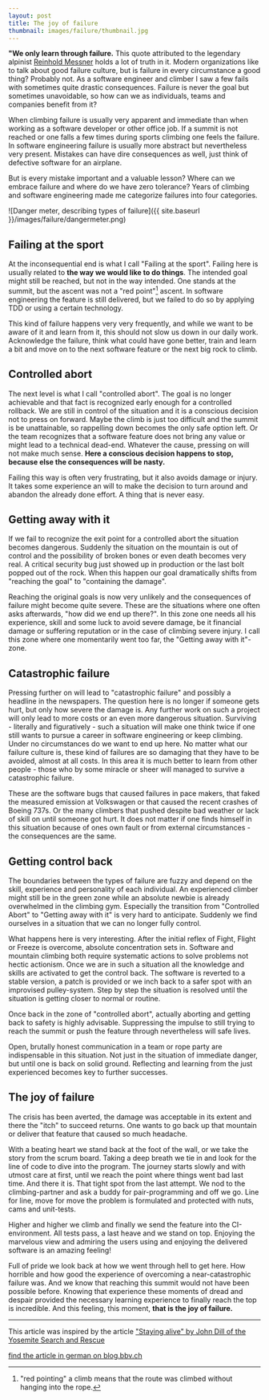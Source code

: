 ```yaml
---
layout: post
title: The joy of failure 
thumbnail: images/failure/thumbnail.jpg
---
```


**"We only learn through failure.** This quote attributed to the legendary alpinist [Reinhold Messner](https://en.wikipedia.org/wiki/Reinhold_Messner) holds a lot of truth in it. Modern organizations like to talk about good failure culture, but is failure in every circumstance a good thing? Probably not. As a software engineer and climber I saw a few fails with sometimes quite drastic consequences. Failure is never the goal but sometimes unavoidable, so how can we as individuals, teams and companies benefit from it? 

When climbing failure is usually very apparent and immediate than when working as a software developer or other office job. If a summit is not reached or one falls a few times during sports climbing one feels the failure. In software engineering failure is usually more abstract but nevertheless very present. Mistakes can have dire consequences as well, just think of defective software for an airplane. 

But is every mistake important and a valuable lesson? Where can we embrace failure and where do we have zero tolerance? Years of climbing and software engineering made me categorize failures into four categories. 

![Danger meter, describing types of failure]({{ site.baseurl }}/images/failure/dangermeter.png)

## Failing at the sport

At the inconsequential end is what I call "Failing at the sport". Failing here is usually related to **the way we would like to do things**. The intended goal might still be reached, but not in the way intended. One stands at the summit, but the ascent was not a "red point"[^1] ascent. In software engineering the feature is still delivered, but we failed to do so by applying TDD or using a certain technology. 

This kind of failure happens very very frequently, and while we want to be aware of it and learn from it, this should not slow us down in our daily work. Acknowledge the failure, think what could have gone better, train and learn a bit and move on to the next software feature or the next big rock to climb. 

## Controlled abort

The next level is what I call "controlled abort". The goal is no longer achievable and that fact is recognized early enough for a controlled rollback. We are still in control of the situation and it is a conscious decision not to press on forward. Maybe the climb is just too difficult and the summit is be unattainable, so rappelling down becomes the only safe option left. Or the team recognizes that a software feature does not bring any value or might lead to a technical dead-end. Whatever the cause, pressing on will not make much sense. **Here a conscious decision happens to stop, because else the consequences will be nasty.**

Failing this way is often very frustrating, but it also avoids damage or injury. It takes some experience an will to make the decision to turn around and abandon the already done effort. A thing that is never easy.

## Getting away with it

If we fail to recognize the exit point for a controlled abort the situation becomes dangerous. Suddenly the situation on the mountain is out of control and the possibility of broken bones or even death becomes very real. A critical security bug just showed up in production or the last bolt popped out of the rock. When this happen our goal dramatically shifts from "reaching the goal" to "containing the damage". 

Reaching the original goals is now very unlikely and the consequences of failure might become quite severe. These are the situations where one often asks afterwards, "how did we end up there?". In this zone one needs all his experience, skill and some luck to avoid severe damage, be it financial damage or suffering reputation or in the case of climbing severe injury. I call this zone where one momentarily went too far, the "Getting away with it"-zone.

## Catastrophic failure

Pressing further on will lead to "catastrophic failure" and possibly a headline in the newspapers. The question here is no longer if someone gets hurt, but only how severe the damage is.  Any further work on such a project will only lead to more costs or an even more dangerous situation. Surviving - literally and figuratively - such a situation will make one think twice if one still wants to pursue a career in software engineering or keep climbing. 
Under no circumstances do we want to end up here. No matter what our failure culture is, these kind of failures are so damaging that they have to be avoided, almost at all costs. In this area it is much better to learn from other people - those who by some miracle or sheer will managed to survive a catastrophic failure. 

These are the software bugs that caused failures in pace makers, that faked the measured emission at Volkswagen or that caused the recent crashes of Boeing 737s. Or the many climbers that pushed despite bad weather or lack of skill on until someone got hurt. It does not matter if one finds himself in this situation because of ones own fault or from external circumstances - the consequences are the same.   

## Getting control back

The boundaries between the types of failure are fuzzy and depend on the skill, experience and personality of each individual. An experienced climber might still be in the green zone while an absolute newbie is already overwhelmed in the climbing gym.
Especially the transition from "Controlled Abort" to "Getting away with it" is very hard to anticipate. Suddenly we find ourselves in a situation that we can no longer fully control. 

What happens here is very interesting. After the initial reflex of Fight, Flight or Freeze is overcome, absolute concentration sets in. Software and mountain climbing both require systematic actions to solve problems not hectic actionism. Once we are in such a situation all the knowledge and skills are activated to get the control back. The software is reverted to a stable version, a patch is provided or we inch back to a safer spot with an improvised pulley-system. Step by step the situation is resolved until the situation is getting closer to normal or routine. 

Once back in the zone of "controlled abort", actually aborting and getting back to safety is highly advisable. Suppressing the impulse to still trying to reach the summit or push the feature through nevertheless will safe lives. 

Open, brutally honest communication in a team or rope party are indispensable in this situation. Not just in the situation of immediate danger, but until one is back on solid ground. Reflecting and learning from the just experienced becomes key to further successes. 

## The joy of failure 

The crisis has been averted, the damage was acceptable in its extent and there the "itch" to succeed returns. One wants to go back up that mountain or deliver that feature that caused so much headache. 

With a beating heart we stand back at the foot of the wall, or we take the story from the scrum board. Taking a deep breath we tie in and look for the line of code to dive into the program. The journey starts slowly and with utmost care at first, until we reach the point where things went bad last time. And there it is. That tight spot from the last attempt. We nod to the climbing-partner and ask a buddy for pair-programming and off we go. Line for line, move for move the problem is formulated and protected with nuts, cams and unit-tests. 

Higher and higher we climb and finally we send the feature into the CI-environment. All tests pass, a last heave and we stand on top. Enjoying the marvelous view and admiring the users using and enjoying the delivered software is an amazing feeling! 

Full of pride we look back at how we went through hell to get here. How horrible and how good the experience of overcoming a near-catastrophic failure was. And we know that reaching this summit would not have been possible before. Knowing that experience these moments of dread and despair provided the necessary learning experience to finally reach the top is incredible. And this feeling, this moment, **that is the joy of failure.** 

---

This article was inspired by the article ["Staying alive" by John Dill of the Yosemite Search and Rescue ](http://www.bluebison.net/yosar/alive.htm)

[find the article in german on blog.bbv.ch](https://blog.bbv.ch/scheitern-softwareentwicklung/)

[^1]: "red pointing" a climb means that the route was climbed without hanging into the rope.
